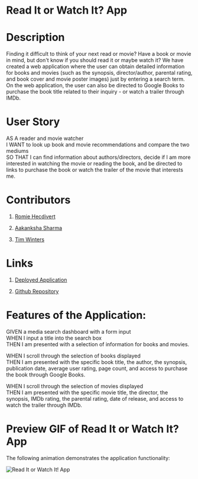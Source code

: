# Read It or Watch It? App

# Description

Finding it difficult to think of your next read or movie? Have a book or movie in mind, but don't know if you should read it or maybe watch it? We have created a web application where the user can obtain detailed information for books and movies (such as the synopsis, director/author, parental rating, and book cover and movie poster images) just by entering a search term. On the web application, the user can also be directed to Google Books to purchase the book title related to their inquiry - or watch a trailer through IMDb.

# User Story

AS A reader and movie watcher   
I WANT to look up book and movie recommendations and compare the two mediums  
SO THAT I can find information about authors/directors, decide if I am more interested in watching the movie or reading the book, and be directed to links to purchase the book or watch the trailer of the movie that interests me.

# Contributors

1. [Romie Hecdivert](https://github.com/rh9891)

2. [Aakanksha Sharma](https://github.com/asharma1398)

3. [Tim Winters](https://github.com/erasersleeve)

# Links

1. [Deployed Application](https://rh9891.github.io/MultimediaSearchEngine)

2. [Github Repository](https://github.com/rh9891/MultimediaSearchEngine)

# Features of the Application:

GIVEN a media search dashboard with a form input  
WHEN I input a title into the search box  
THEN I am presented with a selection of information for books and movies.

WHEN I scroll through the selection of books displayed  
THEN I am presented with the specific book title, the author, the synopsis, publication date, average user rating, page count, and access to purchase the book through Google Books.

WHEN I scroll through the selection of movies displayed  
THEN I am presented with the specific movie title, the director, the synopsis, IMDb rating, the parental rating, date of release, and access to watch the trailer through IMDb.

# Preview GIF of Read It or Watch It? App

The following animation demonstrates the application functionality:

![Read It or Watch It! App](https://github.com/erasersleeve/Multimedia-Search-Engine/blob/master/assets/Read%20It%20or%20Watch%20It.gif)